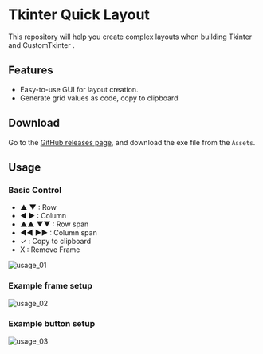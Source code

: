 # Tkinter Quick Layout

This repository will help you create complex layouts when building Tkinter and CustomTkinter .

## Features

- Easy-to-use GUI for layout creation.
- Generate grid values as code, copy to clipboard

## Download

Go to the [GitHub releases page](https://github.com/EasyDevv/Tkinter_Quick_Layout/releases), and download the exe file from the `Assets`.

## Usage

### Basic Control

- ▲ ▼ : Row
- ◀ ▶ : Column
- ▲▲ ▼▼ : Row span
- ◀◀ ▶▶ : Column span
- ✓ : Copy to clipboard
- X : Remove Frame


![usage_01](./doc/images/usage_01.webp)

### Example frame setup
![usage_02](./doc/images/usage_02.webp)

### Example button setup
![usage_03](./doc/images/usage_03.webp)
